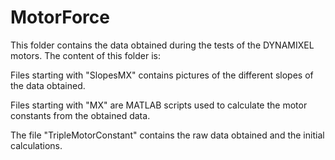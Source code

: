 # MotorForce
This folder contains the data obtained during the tests of the DYNAMIXEL motors.
The content of this folder is:

Files starting with "SlopesMX" contains pictures of the different slopes of the data obtained.

Files starting with "MX" are MATLAB scripts used to calculate the motor constants from the obtained data.

The file "TripleMotorConstant" contains the raw data obtained and the initial calculations.
